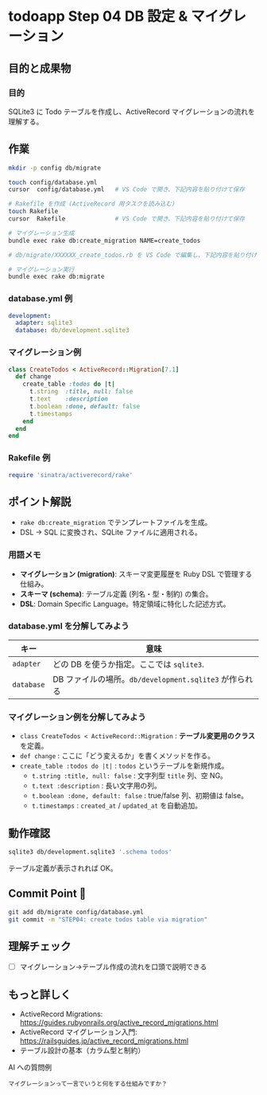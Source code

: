# todoapp Step 04 DB 設定 & マイグレーション

## 目的と成果物

### 目的
SQLite3 に Todo テーブルを作成し、ActiveRecord マイグレーションの流れを理解する。

## 作業
```bash
mkdir -p config db/migrate

touch config/database.yml
cursor  config/database.yml   # VS Code で開き、下記内容を貼り付けて保存

# Rakefile を作成 (ActiveRecord 用タスクを読み込む)
touch Rakefile
cursor  Rakefile              # VS Code で開き、下記内容を貼り付けて保存

# マイグレーション生成
bundle exec rake db:create_migration NAME=create_todos

# db/migrate/XXXXXX_create_todos.rb を VS Code で編集し、下記内容を貼り付け

# マイグレーション実行
bundle exec rake db:migrate
```

### database.yml 例
```yaml
development:
  adapter: sqlite3
  database: db/development.sqlite3
```

### マイグレーション例
```ruby
class CreateTodos < ActiveRecord::Migration[7.1]
  def change
    create_table :todos do |t|
      t.string  :title, null: false
      t.text    :description
      t.boolean :done, default: false
      t.timestamps
    end
  end
end
```

### Rakefile 例
```ruby
require 'sinatra/activerecord/rake'
``` 

## ポイント解説
- `rake db:create_migration` でテンプレートファイルを生成。
- DSL → SQL に変換され、SQLite ファイルに適用される。

### 用語メモ
- **マイグレーション (migration)**: スキーマ変更履歴を Ruby DSL で管理する仕組み。
- **スキーマ (schema)**: テーブル定義 (列名・型・制約) の集合。
- **DSL**: Domain Specific Language。特定領域に特化した記述方式。

### database.yml を分解してみよう
| キー | 意味 |
|------|------|
| `adapter` | どの DB を使うか指定。ここでは `sqlite3`. |
| `database` | DB ファイルの場所。`db/development.sqlite3` が作られる |

### マイグレーション例を分解してみよう
- `class CreateTodos < ActiveRecord::Migration` : **テーブル変更用のクラス** を定義。
- `def change` : ここに「どう変えるか」を書くメソッドを作る。
- `create_table :todos do |t|` : `todos` というテーブルを新規作成。
  - `t.string :title, null: false` : 文字列型 `title` 列、空 NG。
  - `t.text :description` : 長い文字用の列。
  - `t.boolean :done, default: false` : true/false 列、初期値は false。
  - `t.timestamps` : `created_at` / `updated_at` を自動追加。

## 動作確認
```bash
sqlite3 db/development.sqlite3 '.schema todos'
```
テーブル定義が表示されれば OK。

## Commit Point 🚩
```bash
git add db/migrate config/database.yml
git commit -m "STEP04: create todos table via migration"
```

## 理解チェック
- [ ] マイグレーション→テーブル作成の流れを口頭で説明できる

## もっと詳しく

- ActiveRecord Migrations: https://guides.rubyonrails.org/active_record_migrations.html
- ActiveRecord マイグレーション入門: https://railsguides.jp/active_record_migrations.html
- テーブル設計の基本（カラム型と制約）

AI への質問例
```
マイグレーションって一言でいうと何をする仕組みですか？
```
